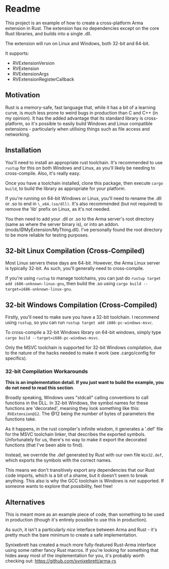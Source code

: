 # Readme

This project is an example of how to create a cross-platform Arma extension in Rust. 
The extension has no dependencies except on the core Rust libraries, and builds into a single .dll.

The extension will run on Linux and Windows, both 32-bit and 64-bit.

It supports:
* RVExtensionVersion
* RVExtension
* RVExtensionArgs
* RVExtensionRegisterCallback

## Motivation

Rust is a memory-safe, fast language that, while it has a bit of a learning curve, is much less prone to weird bugs in production than C and C++ (in my opinion).
It has the added advantage that its standard library is cross-platform, so it's possible to easily build Windows and Linux compatible extensions - particularly when utilising things such as file access and networking.

## Installation

You'll need to install an appropriate rust toolchain. It's recommended to use `rustup` for this on both Windows and Linux, as you'll likely be needing to cross-compile. Also, it's really easy.

Once you have a toolchain installed, clone this package, then execute `cargo build`, to build the library as appropriate for your platform.

If you're running on 64-bit Windows or Linux, you'll need to rename the .dll or .so to end in `\_x64.(so/dll)`. It's also recommended (but not required) to remove the 'lib' prefix on Linux, as it's not needed.

You then need to add your .dll or .so to the Arma server's root directory (same as where the server binary is), or into an addon. (mods/@MyExtension/MyThing.dll). I've personally found the root directory to be more reliable for testing purposes.

## 32-bit Linux Compilation (Cross-Compiled)

Most Linux servers these days are 64-bit. However, the Arma Linux server is typically 32-bit. As such, you'll generally need to cross-compile. 

If you're using `rustup` to manage toolchains, you can just do `rustup target add i686-unknown-linux-gnu`, then build the .so using `cargo build --target=i686-unknown-linux-gnu`.

## 32-bit Windows Compilation (Cross-Compiled)

Firstly, you'll need to make sure you have a 32-bit toolchain. I recommend using `rustup`, so you can run `rustup target add i686-pc-windows-msvc`.

To cross-compile a 32-bit Windows library on 64-bit windows, simply type `cargo build --target=i686-pc-windows-msvc`. 

Only the MSVC toolchain is supported for 32-bit Windows compilation, due to the nature of the hacks needed to make it work (see .cargo/config for specifics).

### 32-bit Compilation Workarounds

**This is an implementation detail. If you just want to build the example, you do not need to read this section**.

Broadly speaking, Windows uses "stdcall" calling conventions to call functions in the DLL. In 32-bit Windows, the symbol names for these functions are 'decorated', meaning they look something like this: `_RVExtension@12`. The @12 being the number of bytes of parameters the functions take.

As it happens, in the rust compiler's infinite wisdom, it generates a '.def' file for the MSVC toolchain linker, that describes the exported symbols. Unfortunately for us, there's no way to make it export the decorated functions (that I've been able to find).

Instead, we override the .def generated by Rust with our own file `Win32.def`, which exports the symbols with the correct names.

This means we don't transitively export any dependencies that our Rust code imports, which is a bit of a shame, but it doesn't seem to break anything.
This also is why the GCC toolchain is Windows is *not* supported. If someone wants to explore that possibility, feel free!

## Alternatives

This is meant more as an example piece of code, than something to be used in production (though it's entirely possible to use this in production).

As such, it isn't a particularly *nice* interface between Arma and Rust - it's pretty much the bare minimum to create a safe implementation.

Synixebrett has created a much more fully-featured Rust-Arma interface using some rather fancy Rust macros. If you're looking for something that hides away most of the implementation for you, it's probably worth checking out: https://github.com/synixebrett/arma-rs

